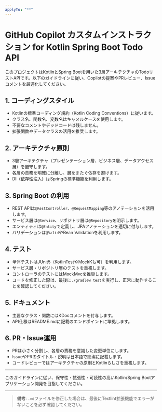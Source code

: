 ```yaml
---
applyTo: "**"
---
```


# GitHub Copilot カスタムインストラクション for Kotlin Spring Boot Todo API

このプロジェクトはKotlinとSpring Bootを用いた3層アーキテクチャのTodoリストAPIです。以下のガイドラインに従い、Copilotの提案やPRレビュー、Issueコメントを最適化してください。

## 1. コーディングスタイル

- Kotlinの標準コーディング規約（Kotlin Coding Conventions）に従います。
- クラス名、関数名、変数名はキャメルケースを使用します。
- 不要なコメントやデッドコードは残しません。
- 拡張関数やデータクラスの活用を推奨します。

## 2. アーキテクチャ原則

- 3層アーキテクチャ（プレゼンテーション層、ビジネス層、データアクセス層）を厳守します。
- 各層の責務を明確に分離し、層をまたぐ依存を避けます。
- DI（依存性注入）はSpringの標準機能を利用します。

## 3. Spring Boot の利用

- REST APIは`@RestController`、`@RequestMapping`等のアノテーションを活用します。
- サービス層は`@Service`、リポジトリ層は`@Repository`を明示します。
- エンティティは`@Entity`で定義し、JPAアノテーションを適切に付与します。
- バリデーションは`@Valid`やBean Validationを利用します。

## 4. テスト

- 単体テストはJUnit5（KotlinTestやMockKも可）を利用します。
- サービス層・リポジトリ層のテストを重視します。
- コントローラのテストにはMockMvcを推奨します。
- コードを修正した際は、最後に`./gradlew test`を実行し、正常に動作することを確認してください。

## 5. ドキュメント

- 主要なクラス・関数にはKDocコメントを付与します。
- API仕様はREADME.mdに記載のエンドポイントに準拠します。

## 6. PR・Issue運用

- PRは小さく分割し、各層の責務を意識した変更単位にします。
- IssueやPRのタイトル・説明は日本語で簡潔に記載します。
- コードレビューではアーキテクチャの原則とKotlinらしさを重視します。

---

このガイドラインに従い、保守性・拡張性・可読性の高いKotlin/Spring Bootアプリケーション開発を目指してください。

---

> **備考**: `.md`ファイルを修正した場合は、最後にTextlint拡張機能でエラーがないことを必ず確認してください。
